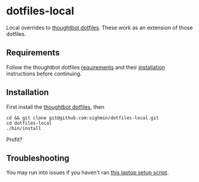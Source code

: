 # dotfiles-local

Local overrides to [thoughtbot
dotfiles](https://github.com/thoughtbot/dotfiles). These work as an extension of
those dotfiles.

## Requirements

Follow the thoughtbot dotfiles
[requirements](https://github.com/thoughtbot/dotfiles#requirements) and their
[installation](https://github.com/thoughtbot/dotfiles#install) instructions
before continuing.

## Installation

First install the [thoughtbot
dotfiles](https://github.com/thoughtbot/dotfiles), then

```
cd && git clone git@github.com:sighmin/dotfiles-local.git
cd dotfiles-local
./bin/install
```

Profit?

## Troubleshooting

You may run into issues if you haven't ran [this laptop setup
script](https://github.com/thoughtbot/laptop).
